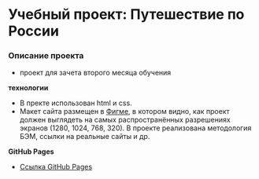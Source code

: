 # Учебный проект: Путешествие по России

### Описание проекта
* проект для зачета второго месяца обучения

**технологии**
* В пректе использован html и css.
* Макет сайта размещен в [Фигме](https://www.figma.com/file/5S2WSbEFL6awjVWJ0NWL8Q/Sprint-3_-Russia-_-desktop-mobile?node-id=28503%3A0), в котором видно, как проект должен выглядеть на самых распространённых разрешениях экранов (1280, 1024, 768, 320).
В проекте реализована методология БЭМ, ссылки на реальные сайты и др.

**GitHub Pages**

* [Ссылка GitHub Pages](https://karkachevich.github.io/russian-travel/)
